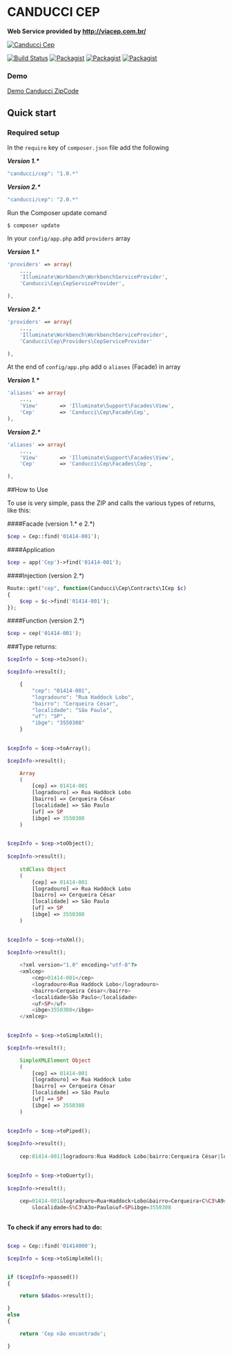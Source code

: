 # CANDUCCI CEP

__Web Service provided by http://viacep.com.br/__

[![Canducci Cep](http://i666.photobucket.com/albums/vv25/netdragoon/cep_zpsoqtae5hr.png)](https://packagist.org/packages/canducci/cep)

[![Build Status](https://travis-ci.org/netdragoon/canduccicep.svg?branch=master)](https://travis-ci.org/netdragoon/cep)
[![Packagist](https://img.shields.io/packagist/dt/canducci/cep.svg?style=flat)](https://packagist.org/packages/canducci/cep)
[![Packagist](https://img.shields.io/packagist/l/canducci/cep.svg)](https://packagist.org/packages/canducci/cep)
[![Packagist](https://img.shields.io/packagist/v/canducci/cep.svg?label=version)](https://packagist.org/packages/canducci/cep)

### Demo

[Demo Canducci ZipCode](http://zipcodedemo.herokuapp.com/)

## Quick start

### Required setup

In the `require` key of `composer.json` file add the following

___Version 1.*___
```PHP
"canducci/cep": "1.0.*" 

```

___Version 2.*___
```PHP
"canducci/cep": "2.0.*"

```

Run the Composer update comand

    $ composer update

In your `config/app.php` add `providers` array

___Version 1.*___
```PHP
'providers' => array(
    ...,
    'Illuminate\Workbench\WorkbenchServiceProvider',
    'Canducci\Cep\CepServiceProvider',    

),
```
___Version 2.*___
```PHP
'providers' => array(
    ...,
    'Illuminate\Workbench\WorkbenchServiceProvider',    
    'Canducci\Cep\Providers\CepServiceProvider'

),
```

At the end of `config/app.php` add o `aliases` (Facade) in array

___Version 1.*___

```PHP
'aliases' => array(
    ...,
    'View'       => 'Illuminate\Support\Facades\View',
    'Cep'        => 'Canducci\Cep\Facade\Cep',
),
```

___Version 2.*___

```PHP
'aliases' => array(
    ...,
    'View'       => 'Illuminate\Support\Facades\View',    
    'Cep'        => 'Canducci\Cep\Facades\Cep',

),
```

##How to Use

To use is very simple, pass the ZIP and calls the various types of returns, like this:

####Facade (version 1.* e 2.*)

```PHP
$cep = Cep::find('01414-001');

```

####Application

```PHP
$cep = app('Cep')->find('01414-001');

```

####Injection (version 2.*)

```PHP
Route::get("cep", function(Canducci\Cep\Contracts\ICep $c)
{    
    $cep = $c->find('01414-001');
});

```

####Function (version 2.*)

```PHP 
$cep = cep('01414-001');

```

###Type returns:

```PHP    
$cepInfo = $cep->toJson();

$cepInfo->result();

    {
        "cep": "01414-001",
        "logradouro": "Rua Haddock Lobo",
        "bairro": "Cerqueira César",
        "localidade": "São Paulo",
        "uf": "SP",
        "ibge": "3550308"
    }
    
```

```PHP    
$cepInfo = $cep->toArray();

$cepInfo->result();

    Array
    (
        [cep] => 01414-001
        [logradouro] => Rua Haddock Lobo
        [bairro] => Cerqueira César
        [localidade] => São Paulo
        [uf] => SP
        [ibge] => 3550308
    )
    
```

```PHP    
$cepInfo = $cep->toObject();
    
$cepInfo->result();
    
    stdClass Object
    (
        [cep] => 01414-001
        [logradouro] => Rua Haddock Lobo
        [bairro] => Cerqueira César
        [localidade] => São Paulo
        [uf] => SP
        [ibge] => 3550308
    )
    
```

```PHP    
$cepInfo = $cep->toXml();

$cepInfo->result();
    
    <?xml version="1.0" encoding="utf-8"?>
    <xmlcep>
    	<cep>01414-001</cep>
    	<logradouro>Rua Haddock Lobo</logradouro>
    	<bairro>Cerqueira César</bairro>
    	<localidade>São Paulo</localidade>
    	<uf>SP</uf>
    	<ibge>3550308</ibge>
    </xmlcep>
    
```

```PHP    
$cepInfo = $cep->toSimpleXml();

$cepInfo->result();

    SimpleXMLElement Object
    (
        [cep] => 01414-001
        [logradouro] => Rua Haddock Lobo
        [bairro] => Cerqueira César
        [localidade] => São Paulo
        [uf] => SP
        [ibge] => 3550308
    )
    
```

```PHP    
$cepInfo = $cep->toPiped();
    
$cepInfo->result();
    
    cep:01414-001|logradouro:Rua Haddock Lobo|bairro:Cerqueira César|localidade:São Paulo|uf:SP|ibge:3550308
    
```
    
```PHP    
$cepInfo = $cep->toQuerty();
    
$cepInfo->result();
    
    cep=01414-001&logradouro=Rua+Haddock+Lobo&bairro=Cerqueira+C%C3%A9sar
        &localidade=S%C3%A3o+Paulo&uf=SP&ibge=3550308
        
```   
    
__To check if any errors had to do:__

```PHP

$cep = Cep::find('01414000');

$cepInfo = $cep->toSimpleXml();


if ($cepInfo->passed())
{

    return $dados->result();

}
else
{

    return 'Cep não encontrado';

}

```
